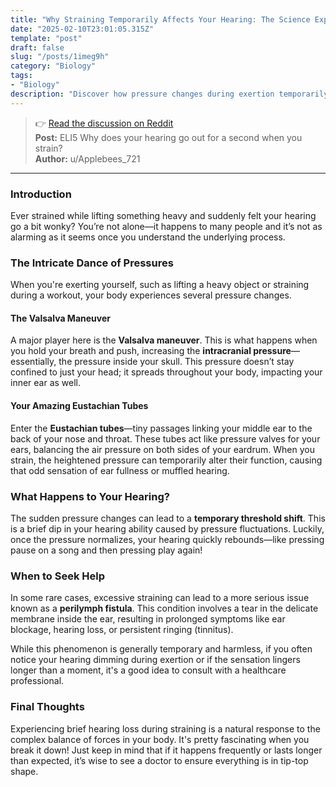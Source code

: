 ```yaml
---
title: "Why Straining Temporarily Affects Your Hearing: The Science Explained"
date: "2025-02-10T23:01:05.315Z"
template: "post"
draft: false
slug: "/posts/1imeg9h"
category: "Biology"
tags:
- "Biology"
description: "Discover how pressure changes during exertion temporarily alter your hearing ability."
---
```

>👉 [Read the discussion on Reddit](https://www.reddit.com/r/explainlikeimfive/comments/1imeg9h)  
>**Post:** ELI5 Why does your hearing go out for a second when you strain?  
>**Author:** u/Applebees_721  
---

### Introduction

Ever strained while lifting something heavy and suddenly felt your hearing go a bit wonky? You’re not alone—it happens to many people and it’s not as alarming as it seems once you understand the underlying process.

### The Intricate Dance of Pressures

When you're exerting yourself, such as lifting a heavy object or straining during a workout, your body experiences several pressure changes.

#### The Valsalva Maneuver

A major player here is the **Valsalva maneuver**. This is what happens when you hold your breath and push, increasing the **intracranial pressure**—essentially, the pressure inside your skull. This pressure doesn’t stay confined to just your head; it spreads throughout your body, impacting your inner ear as well.

#### Your Amazing Eustachian Tubes

Enter the **Eustachian tubes**—tiny passages linking your middle ear to the back of your nose and throat. These tubes act like pressure valves for your ears, balancing the air pressure on both sides of your eardrum. When you strain, the heightened pressure can temporarily alter their function, causing that odd sensation of ear fullness or muffled hearing.

### What Happens to Your Hearing?

The sudden pressure changes can lead to a **temporary threshold shift**. This is a brief dip in your hearing ability caused by pressure fluctuations. Luckily, once the pressure normalizes, your hearing quickly rebounds—like pressing pause on a song and then pressing play again!

### When to Seek Help

In some rare cases, excessive straining can lead to a more serious issue known as a **perilymph fistula**. This condition involves a tear in the delicate membrane inside the ear, resulting in prolonged symptoms like ear blockage, hearing loss, or persistent ringing (tinnitus).

While this phenomenon is generally temporary and harmless, if you often notice your hearing dimming during exertion or if the sensation lingers longer than a moment, it's a good idea to consult with a healthcare professional.

### Final Thoughts

Experiencing brief hearing loss during straining is a natural response to the complex balance of forces in your body. It's pretty fascinating when you break it down! Just keep in mind that if it happens frequently or lasts longer than expected, it’s wise to see a doctor to ensure everything is in tip-top shape.